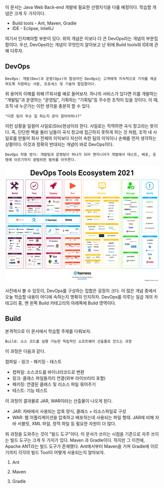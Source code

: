 이 문서는 Java Web Back-end 개발에 필요한 선행지식을 다룰 예정이다. 학습할 개념은 크게 두 가지이다. 

* Build tools - Ant, Maven, Gradle
* IDE - Eclipse, IntelliJ

여기서 인지해야할 부분이 있다. 위의 개념은 이보다 더 큰 DevOps라는 개념의 부분집합이다. 우선, DevOps라는 개념이 무엇인지 알아보고 난 뒤에 Build tools와 IDE에 관해 다루자.

## DevOps


    DevOps: 개발(Dev)과 운영(Ops)의 합성어인 DevOps는 고객에게 지속적으로 가치를 제공하도록 지원하는 사람, 프로세스 및 기술의 합집합이다.

위 용어의 이해를 위해 IT회사를 예로 들어보자. 하나의 서비스가 있다면 이를 개발하는 "개발팀"과 운영하는 "운영팀", 기획하는 "기획팀"등 무수한 조직이 있을 것이다. 이 때, 조직 내 누군가는 이런 생각을 충분히 할 수 있다.

    "다른 팀이 무슨 일 하는지 굳이 알아야하나?"

이런 상황을 일컬어 사일로(Silo)현상이라 한다. 사일로는 직역하면 곡식 창고라는 뜻이다. 즉, 단단한 벽을 둘러 남들이 곡식 창고에 접근하지 못하게 하는 것 처럼, 조직 내 사일로를 만들어 회사 전체의 이익보다 자신이 속한 팀의 이익이나 손해를 먼저 생각하는 상황이다. 이것과 정확히 반대되는 개념이 바로 DevOps이다. 

    DevOps 작동 방식: 개발팀과 운영팀이 하나가 되어 엔지니어가 개발에서 테스트, 배포, 운영에 이르기까지 광범위한 범위를 아우른다.

![](/img/DevOps.jpg)

사진에서 볼 수 있듯이, DevOps를 구성하는 집합은 굉장히 크다. 이 많은 개념 중에서 오늘 학습할 내용이 어디에 속하는지 명확히 인지하자. DevOps를 이루는 일곱 개의 카테고리 중, 맨 왼쪽 Build 카테고리의 아래쪽에 Build 영역이다.



## Build

본격적으로 이 문서에서 학습할 주제를 다뤄보자. 

    Build: 소스 코드를 실행 가능한 독립적인 소프트웨어 산출물로 만드는 과정

이 과정은 다음과 같다.

컴파일 - 링크 - 패키징 - 테스트

* 컴파일: 소스코드를 바이너리코드로 변환
* 링크: 클래스 파일들끼리 연결(외부 라이브러리 포함)
* 패키징: 연결된 클래스 및 리소스 파일 묶어주기
* 테스트: 기능 테스트

이 과정의 결과물로 JAR, WAR이라는 산출물이 나오게 된다.

* JAR: 자바에서 사용되는 압축 양식, 클래스 + 리소스파일로 구성
* WAR: 웹 어플리케이션을 압축하고 배포하는데 사용되는 파일 형태. JAR에 비해 자바 서블릿, XML 파일, 정적 파일 등 필요한 자원이 더 많다.

위 과정을 도와주는 것이 "빌드 도구"이다. 이 문서가 쓰이는 시점을 기준으로 자주 쓰이는 빌드 도구는 크게 두 가지가 있다. Maven 과 Gradle이다. 하지만 그 이전에, Apache ANT라는 빌드 도구가 존재했다. Ant에서부터 Maven을 거쳐 Gradle에 이르기까지 각각의 빌드 Tool이 어떻게 사용되는지 알아보자.

1. Ant

2. Maven

3. Gradle